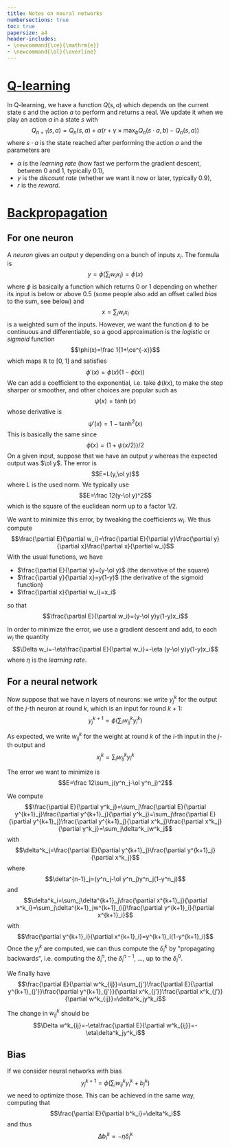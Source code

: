 ```yaml
---
title: Notes on neural networks
numbersections: true
toc: true
papersize: a4
header-includes:
- \newcommand{\ce}{\mathrm{e}}
- \newcommand{\ol}{\overline}
---
```


# [Q-learning](https://en.wikipedia.org/wiki/Q-learning)

In Q-learning, we have a function $Q(s,a)$ which depends on the current state
$s$ and the action $a$ to perform and returns a real. We update it when we play
an action $a$ in a state $s$ with
$$
Q_{n+1}(s,a) = Q_n(s,a)+\alpha(r+\gamma\times\max_b Q_n(s\cdot a,b)-Q_n(s,a))
$$
where $s\cdot a$ is the state reached after performing the action $a$ and the
parameters are

- $\alpha$ is the _learning rate_ (how fast we perform the gradient descent,
  between $0$ and $1$, typically $0.1$),
- $\gamma$ is the _discount rate_ (whether we want it now or later, typically
  $0.9$),
- $r$ is the _reward_.

# [Backpropagation](https://en.wikipedia.org/wiki/Backpropagation)

## For one neuron

A _neuron_ gives an output $y$ depending on a bunch of inputs $x_i$. The formula
is $$y=\phi(\sum_i w_ix_i)=\phi(x)$$ where $\phi$ is basically a function which
returns $0$ or $1$ depending on whether its input is below or above $0.5$ (some
people also add an offset called _bias_ to the sum, see below) and
$$x=\sum_iw_ix_i$$ is a weighted sum of the inputs. However, we want the
function $\phi$ to be continuous and differentiable, so a good approximation is
the _logistic_ or _sigmoid_ function $$\phi(x)=\frac 1{1+\ce^{-x}}$$ which maps
$\mathbb{R}$ to $[0,1]$ and satisfies $$\phi'(x)=\phi(x)(1-\phi(x))$$ We can add
a coefficient to the exponential, i.e. take $\phi(kx)$, to make the step sharper
or smoother, and other choices are popular such as $$\psi(x)=\tanh(x)$$ whose
derivative is $$\psi'(x)=1-\tanh^2(x)$$ This is basically the same since
$$\phi(x)=(1+\psi(x/2))/2$$ On a given input, suppose that we have an output $y$
whereas the expected output was $\ol y$. The error is $$E=L(y,\ol y)$$ where $L$
is the used norm. We typically use $$E=\frac 12(y-\ol y)^2$$ which is the square
of the euclidean norm up to a factor $1/2$.

We want to minimize this error, by tweaking the coefficients $w_i$. We thus
compute $$\frac{\partial E}{\partial w_i}=\frac{\partial E}{\partial
y}\frac{\partial y}{\partial x}\frac{\partial x}{\partial w_i}$$ With the usual
functions, we have

- $\frac{\partial E}{\partial y}=(y-\ol y)$ (the derivative of the square)
- $\frac{\partial y}{\partial x}=y(1-y)$ (the derivative of the sigmoid function)
- $\frac{\partial x}{\partial w_i}=x_i$

so that $$\frac{\partial E}{\partial w_i}=(y-\ol y)y(1-y)x_i$$

In order to minimize the error, we use a gradient descent and add, to each $w_i$
the quantity $$\Delta w_i=-\eta\frac{\partial E}{\partial w_i}=-\eta (y-\ol
y)y(1-y)x_i$$ where $\eta$ is the _learning rate_.

## For a neural network

Now suppose that we have $n$ layers of neurons: we write $y^k_j$ for the output
of the $j$-th neuron at round $k$, which is an input for round $k+1$:
$$y^{k+1}_j=\phi(\sum_i w^k_{ij}y^k_i)$$

As expected, we write $w^k_{ij}$ for the weight at round $k$ of the $i$-th input
in the $j$-th output and $$x^k_j=\sum_iw^k_{ij}y^k_i$$

The error we want to minimize is $$E=\frac 12\sum_j(y^n_j-\ol y^n_j)^2$$

We compute $$\frac{\partial E}{\partial y^k_j}=\sum_j\frac{\partial E}{\partial
y^{k+1}_j}\frac{\partial y^{k+1}_j}{\partial y^k_j}=\sum_j\frac{\partial
E}{\partial y^{k+1}_j}\frac{\partial y^{k+1}_j}{\partial x^k_j}\frac{\partial
x^k_j}{\partial y^k_j}=\sum_j\delta^k_jw^k_j$$ with $$\delta^k_j=\frac{\partial
E}{\partial y^{k+1}_j}\frac{\partial y^{k+1}_j}{\partial x^k_j}$$ where
$$\delta^{n-1}_j=(y^n_j-\ol y^n_j)y^n_j(1-y^n_j)$$ and
$$\delta^k_i=\sum_j\delta^{k+1}_j\frac{\partial x^{k+1}_j}{\partial
x^k_i}=\sum_j\delta^{k+1}_jw^{k+1}_{ij}\frac{\partial y^{k+1}_i}{\partial
x^{k+1}_i}$$ with $$\frac{\partial y^{k+1}_i}{\partial
x^{k+1}_i}=y^{k+1}_i(1-y^{k+1}_i)$$ Once the $y^k_i$ are computed, we can thus
compute the $\delta^k_i$ by "propagating backwards", i.e. computing the
$\delta^n_i$, the $\delta^{n-1}_i$, ..., up to the $\delta^0_i$.

We finally have $$\frac{\partial E}{\partial w^k_{ij}}=\sum_{j'}\frac{\partial
E}{\partial y^{k+1}_{j'}}\frac{\partial y^{k+1}_{j'}}{\partial x^k_{j'}}\frac{\partial
x^k_{j'}}{\partial w^k_{ij}}=\delta^k_jy^k_i$$

The change in $w^k_{ij}$ should be $$\Delta w^k_{ij}=-\eta\frac{\partial
E}{\partial w^k_{ij}}=-\eta\delta^k_jy^k_i$$

## Bias

If we consider neural networks with bias $$y^{k+1}_j=\phi(\sum_i
w^k_{ij}y^k_i+b^k_j)$$ we need to optimize those. This can be achieved in the
same way, computing that $$\frac{\partial E}{\partial b^k_i}=\delta^k_i$$ and
thus $$\Delta b^k_i=-\eta\delta^k_i$$
